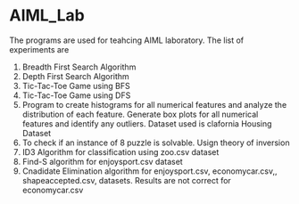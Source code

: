 # AIML_Lab

The programs are used for teahcing AIML laboratory. The list of experiments are
1. Breadth First Search Algorithm
2. Depth First Search Algorithm
3. Tic-Tac-Toe Game using BFS
4. Tic-Tac-Toe Game using DFS
5. Program to create histograms for all numerical features and analyze the distribution of each feature. Generate box plots for all numerical features and identify any outliers. Dataset used is clafornia Housing Dataset
6. To check if an instance of 8 puzzle is solvable. Usign theory of inversion 
7. ID3 Algorithm for classification using zoo.csv dataset
8. Find-S algorithm for enjoysport.csv dataset
9. Cnadidate Elimination algorithm for enjoysport.csv, economycar.csv,, shapeaccepted.csv, datasets. Results are not correct for economycar.csv 

